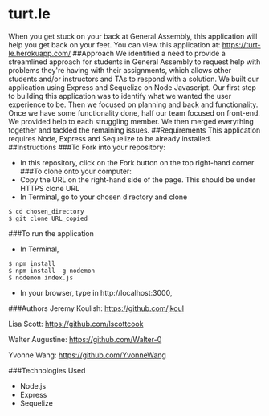 # turt.le
When you get stuck on your back at General Assembly, this application will help you get back on your feet. You can view this application at: https://turt-le.herokuapp.com/
##Approach
We identified a need to provide a streamlined approach for students in General Assembly to request help with problems they're having with their assignments, which allows other students and/or instructors and TAs to respond with a solution.
We built our application using Express and Sequelize on Node Javascript. Our first step to building this application was to identify what we wanted the user experience to be. Then we focused on planning and back and functionality. Once we have some functionality done, half our team focused on front-end. We provided help to each struggling member. We then merged everything together and tackled the remaining issues.
##Requirements
This application requires Node, Express and Sequelize to be already installed.
##Instructions
###To Fork into your repository:
* In this repository, click on the Fork button on the top right-hand corner
###To clone onto your computer:
* Copy the URL on the right-hand side of the page. This should be under HTTPS clone URL
* In Terminal, go to your chosen directory and clone
```console
$ cd chosen_directory
$ git clone URL_copied
```
###To run the application
* In Terminal,

```
$ npm install
$ npm install -g nodemon
$ nodemon index.js

```

* In your browser, type in http://localhost:3000,


###Authors
Jeremy Koulish: https://github.com/jkoul

Lisa Scott: https://github.com/lscottcook

Walter Augustine: https://github.com/Walter-0

Yvonne Wang: https://github.com/YvonneWang

###Technologies Used
* Node.js
* Express
* Sequelize
